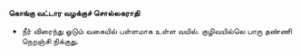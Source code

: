 **கொங்கு வட்டார வழக்குச் சொல்லகராதி**
- நீர் விரைந்து ஓடும் வகையில் பள்ளமாக உள்ள வயில். குழிவயில்லெ பாரு தண்ணி நெறஞ்சி நிக்குது.

